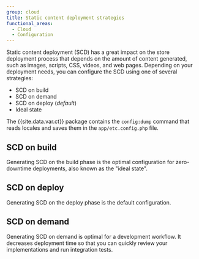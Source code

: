 ```yaml
---
group: cloud
title: Static content deployment strategies
functional_areas:
  - Cloud
  - Configuration
---
```


Static content deployment (SCD) has a great impact on the store deployment process that depends on the amount of content generated, such as images, scripts, CSS, videos, and web pages. Depending on your deployment needs, you can configure the SCD using one of several strategies:

-  SCD on build
-  SCD on demand
-  SCD on deploy (_default_)
-  Ideal state

The {{site.data.var.ct}} package contains the `config:dump` command that reads locales and saves them in the `app/etc.config.php` file.


## SCD on build

Generating SCD on the build phase is the optimal configuration for zero-downtime deployments, also known as the "ideal state".

## SCD on deploy

Generating SCD on the deploy phase is the default configuration. 

## SCD on demand

Generating SCD on demand is optimal for a development workflow. It decreases deployment time so that you can quickly review your implementations and run integration tests. 



